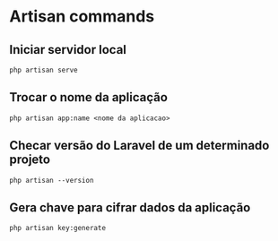 # Artisan commands

## Iniciar servidor local
```
php artisan serve
```

## Trocar o nome da aplicação

```
php artisan app:name <nome da aplicacao>
```

## Checar versão do Laravel de um determinado projeto

```
php artisan --version
```

## Gera chave para cifrar dados da aplicação
```
php artisan key:generate
```
